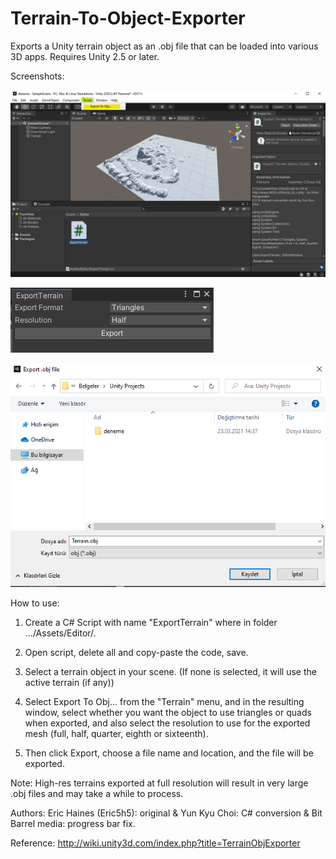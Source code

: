 # Terrain-To-Object-Exporter
Exports a Unity terrain object as an .obj file that can be loaded into various 3D apps. Requires Unity 2.5 or later.

Screenshots:

![alt text](https://github.com/burakdaskin/Terrain-To-Object-Exporter/blob/main/exporter1.png?raw=true)

![alt text](https://github.com/burakdaskin/Terrain-To-Object-Exporter/blob/main/exporter2.png?raw=true)

![alt text](https://github.com/burakdaskin/Terrain-To-Object-Exporter/blob/main/exporter3.png?raw=true)

How to use:

1. Create a C# Script with name "ExportTerrain" where in folder .../Assets/Editor/.

2. Open script, delete all and copy-paste the code, save.

3. Select a terrain object in your scene. (If none is selected, it will use the active terrain (if any)) 

4. Select Export To Obj... from the "Terrain" menu, and in the resulting window, select whether you want the object to use triangles or quads when exported, and also select the resolution to use for the exported mesh (full, half, quarter, eighth or sixteenth). 

5. Then click Export, choose a file name and location, and the file will be exported. 

Note: High-res terrains exported at full resolution will result in very large .obj files and may take a while to process.


Authors: Eric Haines (Eric5h5): original & Yun Kyu Choi: C# conversion & Bit Barrel media: progress bar fix.

Reference: http://wiki.unity3d.com/index.php?title=TerrainObjExporter
